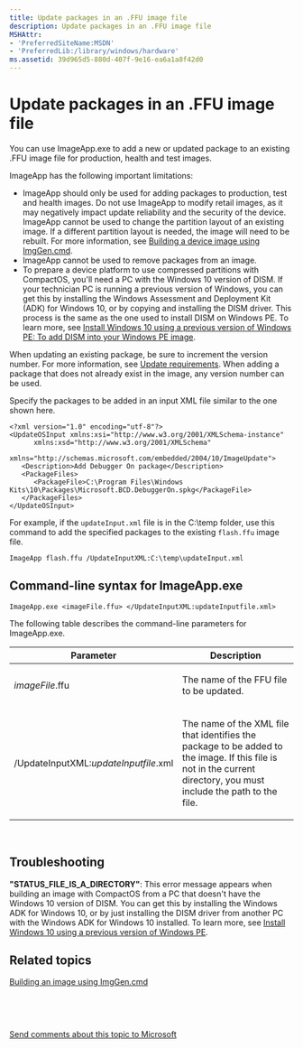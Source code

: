 ```yaml
---
title: Update packages in an .FFU image file
description: Update packages in an .FFU image file
MSHAttr:
- 'PreferredSiteName:MSDN'
- 'PreferredLib:/library/windows/hardware'
ms.assetid: 39d965d5-880d-407f-9e16-ea6a1a8f42d0
---
```


# Update packages in an .FFU image file


You can use ImageApp.exe to add a new or updated package to an existing .FFU image file for production, health and test images.

ImageApp has the following important limitations:

-   ImageApp should only be used for adding packages to production, test and health images. Do not use ImageApp to modify retail images, as it may negatively impact update reliability and the security of the device. ImageApp cannot be used to change the partition layout of an existing image. If a different partition layout is needed, the image will need to be rebuilt. For more information, see [Building a device image using ImgGen.cmd](building-a-phone-image-using-imggencmd.md).
-   ImageApp cannot be used to remove packages from an image.
-   To prepare a device platform to use compressed partitions with CompactOS, you'll need a PC with the Windows 10 version of DISM. If your technician PC is running a previous version of Windows, you can get this by installing the Windows Assessment and Deployment Kit (ADK) for Windows 10, or by copying and installing the DISM driver. This process is the same as the one used to install DISM on Windows PE. To learn more, see [Install Windows 10 using a previous version of Windows PE: To add DISM into your Windows PE image](../desktop/copy-dism-to-another-computer.md).

When updating an existing package, be sure to increment the version number. For more information, see [Update requirements](../../service/mobile/update-requirements.md). When adding a package that does not already exist in the image, any version number can be used.

Specify the packages to be added in an input XML file similar to the one shown here.

``` syntax
<?xml version="1.0" encoding="utf-8"?>
<UpdateOSInput xmlns:xsi="http://www.w3.org/2001/XMLSchema-instance" 
      xmlns:xsd="http://www.w3.org/2001/XMLSchema" 
      xmlns="http://schemas.microsoft.com/embedded/2004/10/ImageUpdate">
   <Description>Add Debugger On package</Description>
   <PackageFiles>
      <PackageFile>C:\Program Files\Windows Kits\10\Packages\Microsoft.BCD.DebuggerOn.spkg</PackageFile>
   </PackageFiles>
</UpdateOSInput>
```

For example, if the `updateInput.xml` file is in the C:\\temp folder, use this command to add the specified packages to the existing `flash.ffu` image file.

``` syntax
ImageApp flash.ffu /UpdateInputXML:C:\temp\updateInput.xml
```

## Command-line syntax for ImageApp.exe


``` syntax
ImageApp.exe <imageFile.ffu> </UpdateInputXML:updateInputfile.xml> 
```

The following table describes the command-line parameters for ImageApp.exe.

<table>
<colgroup>
<col width="50%" />
<col width="50%" />
</colgroup>
<thead>
<tr class="header">
<th>Parameter</th>
<th>Description</th>
</tr>
</thead>
<tbody>
<tr class="odd">
<td><p><em>imageFile</em>.ffu</p></td>
<td><p>The name of the FFU file to be updated.</p></td>
</tr>
<tr class="even">
<td><p>/UpdateInputXML:<em>updateInputfile</em>.xml</p></td>
<td><p>The name of the XML file that identifies the package to be added to the image. If this file is not in the current directory, you must include the path to the file.</p></td>
</tr>
</tbody>
</table>

 

## Troubleshooting


**"STATUS\_FILE\_IS\_A\_DIRECTORY"**: This error message appears when building an image with CompactOS from a PC that doesn't have the Windows 10 version of DISM. You can get this by installing the Windows ADK for Windows 10, or by just installing the DISM driver from another PC with the Windows ADK for Windows 10 installed. To learn more, see [Install Windows 10 using a previous version of Windows PE](../desktop/copy-dism-to-another-computer.md).

## Related topics


[Building an image using ImgGen.cmd](building-a-phone-image-using-imggencmd.md)

 

 

[Send comments about this topic to Microsoft](mailto:wsddocfb@microsoft.com?subject=Documentation%20feedback%20%5Bp_phFlashing\p_phFlashing%5D:%20Update%20packages%20in%20an%20.FFU%20image%20file%20%20RELEASE:%20%2810/4/2016%29&body=%0A%0APRIVACY%20STATEMENT%0A%0AWe%20use%20your%20feedback%20to%20improve%20the%20documentation.%20We%20don't%20use%20your%20email%20address%20for%20any%20other%20purpose,%20and%20we'll%20remove%20your%20email%20address%20from%20our%20system%20after%20the%20issue%20that%20you're%20reporting%20is%20fixed.%20While%20we're%20working%20to%20fix%20this%20issue,%20we%20might%20send%20you%20an%20email%20message%20to%20ask%20for%20more%20info.%20Later,%20we%20might%20also%20send%20you%20an%20email%20message%20to%20let%20you%20know%20that%20we've%20addressed%20your%20feedback.%0A%0AFor%20more%20info%20about%20Microsoft's%20privacy%20policy,%20see%20http://privacy.microsoft.com/default.aspx. "Send comments about this topic to Microsoft")





